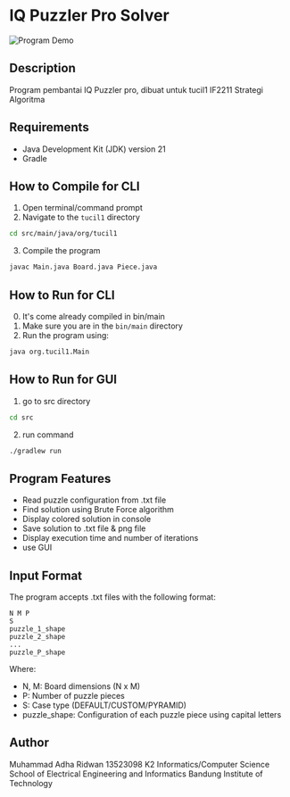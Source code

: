 # IQ Puzzler Pro Solver

![Program Demo](https://tenor.com/view/chaewon-lakers-le-sserafim-kpop-lesserafim-gif-1794741366068201628.gif)

## Description
Program pembantai IQ Puzzler pro, dibuat untuk tucil1 IF2211 Strategi Algoritma

## Requirements
- Java Development Kit (JDK) version 21
- Gradle

## How to Compile for CLI
1. Open terminal/command prompt
2. Navigate to the `tucil1` directory
```bash
cd src/main/java/org/tucil1
```
3. Compile the program
```bash
javac Main.java Board.java Piece.java
```

## How to Run for CLI
0. It's come already compiled in bin/main
1. Make sure you are in the `bin/main` directory
2. Run the program using:
```bash
java org.tucil1.Main
```
## How to Run for GUI
1. go to src directory
```bash
cd src
```
2. run command
```bash
./gradlew run
```

## Program Features
- Read puzzle configuration from .txt file
- Find solution using Brute Force algorithm
- Display colored solution in console
- Save solution to .txt file & png file
- Display execution time and number of iterations
- use GUI 

## Input Format
The program accepts .txt files with the following format:
```
N M P
S
puzzle_1_shape
puzzle_2_shape
...
puzzle_P_shape
```
Where:
- N, M: Board dimensions (N x M)
- P: Number of puzzle pieces
- S: Case type (DEFAULT/CUSTOM/PYRAMID)
- puzzle_shape: Configuration of each puzzle piece using capital letters

## Author
Muhammad Adha Ridwan
13523098
K2
Informatics/Computer Science
School of Electrical Engineering and Informatics
Bandung Institute of Technology


